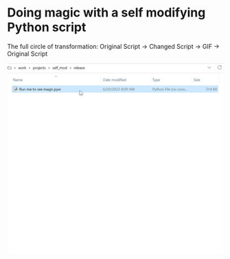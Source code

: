# Doing magic with a self modifying Python script

The full circle of transformation: Original Script -> Changed Script -> GIF -> Original Script

![Screencapture](capture.gif)
